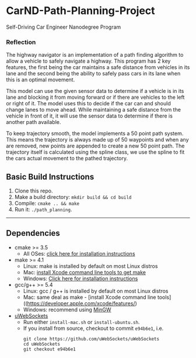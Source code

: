 # CarND-Path-Planning-Project
Self-Driving Car Engineer Nanodegree Program

### Reflection
The highway navigator is an implementation of a path finding algorithm to allow a vehicle to safely navigate a highway. This program has 2 key features, the first being the car maintains a safe distance from vehicles in its lane and the second being the ability to safely pass cars in its lane when this is an optimal movement.

This model can use the given sensor data to determine if a vehicle is in its lane and blocking it from moving forward or if there are vehicles to the left or right of it. The model uses this to decide if the car can and should change lanes to move ahead. While maintaining a safe distance from the vehicle in front of it, it will use the sensor data to determine if there is another path available.

To keep trajectory smooth, the model implements a 50 point path system. This means the trajectory is always made up of 50 waypoints and when any are removed, new points are appended to create a new 50 point path. The trajectory itself is calculated using the spline class, we use the spline to fit the cars actual movement to the pathed trajectory. 


## Basic Build Instructions

1. Clone this repo.
2. Make a build directory: `mkdir build && cd build`
3. Compile: `cmake .. && make`
4. Run it: `./path_planning`.


---

## Dependencies

* cmake >= 3.5
  * All OSes: [click here for installation instructions](https://cmake.org/install/)
* make >= 4.1
  * Linux: make is installed by default on most Linux distros
  * Mac: [install Xcode command line tools to get make](https://developer.apple.com/xcode/features/)
  * Windows: [Click here for installation instructions](http://gnuwin32.sourceforge.net/packages/make.htm)
* gcc/g++ >= 5.4
  * Linux: gcc / g++ is installed by default on most Linux distros
  * Mac: same deal as make - [install Xcode command line tools]((https://developer.apple.com/xcode/features/)
  * Windows: recommend using [MinGW](http://www.mingw.org/)
* [uWebSockets](https://github.com/uWebSockets/uWebSockets)
  * Run either `install-mac.sh` or `install-ubuntu.sh`.
  * If you install from source, checkout to commit `e94b6e1`, i.e.
    ```
    git clone https://github.com/uWebSockets/uWebSockets
    cd uWebSockets
    git checkout e94b6e1
    ```
